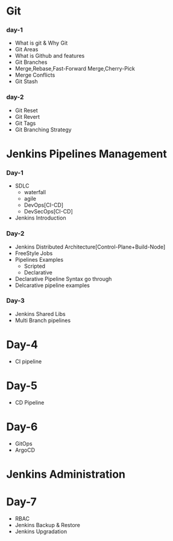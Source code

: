 # Git
### day-1
- What is git & Why Git
- Git Areas
- What is Github and features
- Git Branches
- Merge,Rebase,Fast-Forward Merge,Cherry-Pick
- Merge Conflicts
- Git Stash
### day-2
- Git Reset
- Git Revert
- Git Tags
- Git Branching Strategy
# Jenkins Pipelines Management
### Day-1
- SDLC
  - waterfall
  - agile
  - DevOps[CI-CD]
  - DevSecOps[CI-CD]
- Jenkins Introduction
### Day-2
- Jenkins Distributed Architecture[Control-Plane+Build-Node]
- FreeStyle Jobs
- Pipelines Examples
  - Scripted
  - Declarative
- Declarative Pipeline Syntax go through
- Delcarative pipeline examples
### Day-3
- Jenkins Shared Libs
- Multi Branch pipelines
# Day-4
- CI pipeline
# Day-5
- CD Pipeline
# Day-6
- GitOps
- ArgoCD
# Jenkins Administration
# Day-7
- RBAC
- Jenkins Backup & Restore
- Jenkins Upgradation
